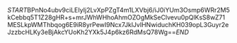 $START$BPnNo4ubv9ciLEIyIj2LvXpPZgT4m1LXVbj6/iJ0iYUm3Osmp6WRr2M5kCebbq5T1Z28gHR+s+mrJWhWHhoAhmOZOgMkSeClvevu0pQlKsS8wZ71MESLkpWMThbqog6E9iR8yrPewI9Ncx7JklJvIHNwiduchKH039opL3Guyr2eJzzbcHLKy3eBjAkcYUoKh2YXk5J4p6kz6RdMsQ78Wg==$END$